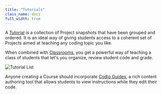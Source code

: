 ```yaml
---
title: "Tutorials"
class_name: docs
full_width: true
---
```


A [Tutorial](/docs/dashboard/tutorials/) is a collection of Project snapshots that have been grouped and ordered. It is an ideal way of giving students access to a coherent set of Projects aimed at teaching any coding topic you like.

When combined with [Classrooms](/docs/dashboard/classroom/), you get a powerful way of teaching a class of students that let's you organize, review student code and grade.

![Tutorial List](/img/docs/tutorials_list.png)

Anyone creating a Course should incorporate [Codio Guides](/docs/ide/tools/guides/), a rich content authoring tool that allows students to view instructions while they edit their code.